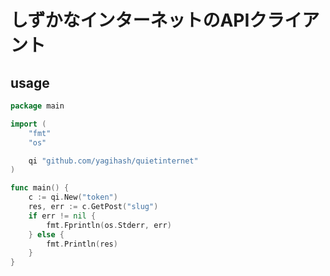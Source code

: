 # しずかなインターネットのAPIクライアント

## usage
```go
package main

import (
	"fmt"
	"os"

	qi "github.com/yagihash/quietinternet"
)

func main() {
	c := qi.New("token")
	res, err := c.GetPost("slug")
	if err != nil {
		fmt.Fprintln(os.Stderr, err)
	} else {
		fmt.Println(res)
	}
}
```
